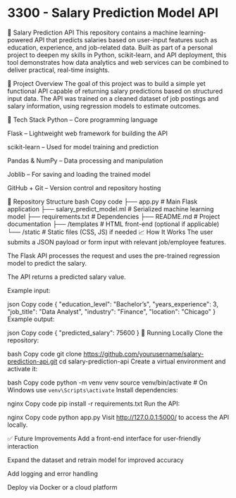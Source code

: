 # 3300 - Salary Prediction Model API

💼 Salary Prediction API
This repository contains a machine learning-powered API that predicts salaries based on user-input features such as education, experience, and job-related data. Built as part of a personal project to deepen my skills in Python, scikit-learn, and API deployment, this tool demonstrates how data analytics and web services can be combined to deliver practical, real-time insights.

🚀 Project Overview
The goal of this project was to build a simple yet functional API capable of returning salary predictions based on structured input data. The API was trained on a cleaned dataset of job postings and salary information, using regression models to estimate outcomes.

🔧 Tech Stack
Python – Core programming language

Flask – Lightweight web framework for building the API

scikit-learn – Used for model training and prediction

Pandas & NumPy – Data processing and manipulation

Joblib – For saving and loading the trained model

GitHub + Git – Version control and repository hosting

📂 Repository Structure
bash
Copy code
├── app.py                  # Main Flask application
├── salary_predict_model.ml # Serialized machine learning model
├── requirements.txt        # Dependencies
├── README.md               # Project documentation
├── /templates              # HTML front-end (optional if applicable)
└── /static                 # Static files (CSS, JS) if needed
📈 How It Works
The user submits a JSON payload or form input with relevant job/employee features.

The Flask API processes the request and uses the pre-trained regression model to predict the salary.

The API returns a predicted salary value.

Example input:

json
Copy code
{
  "education_level": "Bachelor’s",
  "years_experience": 3,
  "job_title": "Data Analyst",
  "industry": "Finance",
  "location": "Chicago"
}
Example output:

json
Copy code
{
  "predicted_salary": 75600
}
🧪 Running Locally
Clone the repository:

bash
Copy code
git clone https://github.com/yourusername/salary-prediction-api.git
cd salary-prediction-api
Create a virtual environment and activate it:

bash
Copy code
python -m venv venv
source venv/bin/activate  # On Windows use `venv\Scripts\activate`
Install dependencies:

nginx
Copy code
pip install -r requirements.txt
Run the API:

nginx
Copy code
python app.py
Visit http://127.0.0.1:5000/ to access the API locally.

✅ Future Improvements
Add a front-end interface for user-friendly interaction

Expand the dataset and retrain model for improved accuracy

Add logging and error handling

Deploy via Docker or a cloud platform





